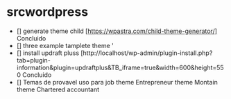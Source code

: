 # srcwordpress

- [] generate theme child [https://wpastra.com/child-theme-generator/]  Concluido
- [] three example tamplete theme '
- [] install updraft pluss [http://localhost/wp-admin/plugin-install.php?tab=plugin-information&plugin=updraftplus&TB_iframe=true&width=600&height=550 Concluido
- [] Temas de provavel uso para job 
theme Entrepreneur
theme Montain
theme  Chartered accountant
